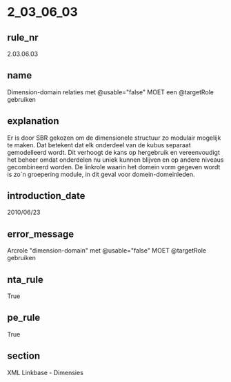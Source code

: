 # 2_03_06_03

## rule_nr
2.03.06.03

## name
Dimension-domain relaties met @usable="false" MOET een @targetRole gebruiken

## explanation
Er is door SBR gekozen om de dimensionele structuur zo modulair mogelijk te maken. Dat betekent dat elk onderdeel van de kubus separaat gemodelleerd wordt. Dit verhoogt de kans op hergebruik en vereenvoudigt het beheer omdat onderdelen nu uniek kunnen blijven en op andere niveaus gecombineerd worden. De linkrole waarin het domein vorm gegeven wordt is zo´n groepering module, in dit geval voor domein-domeinleden.

## introduction_date
2010/06/23

## error_message
Arcrole &quot;dimension-domain&quot; met @usable=&quot;false&quot; MOET @targetRole gebruiken

## nta_rule
True

## pe_rule
True

## section
XML Linkbase - Dimensies

